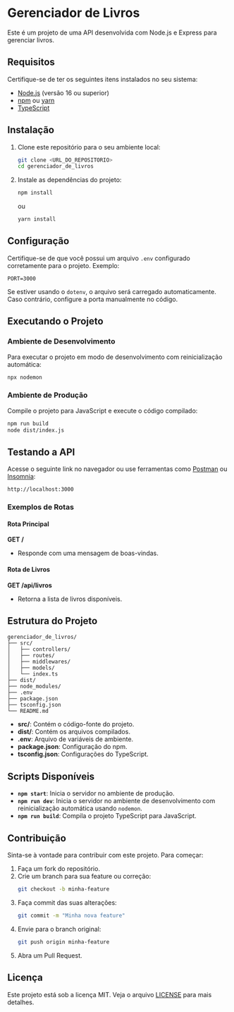 # Gerenciador de Livros

Este é um projeto de uma API desenvolvida com Node.js e Express para gerenciar livros.

## Requisitos

Certifique-se de ter os seguintes itens instalados no seu sistema:

- [Node.js](https://nodejs.org/) (versão 16 ou superior)
- [npm](https://www.npmjs.com/) ou [yarn](https://yarnpkg.com/)
- [TypeScript](https://www.typescriptlang.org/)

## Instalação

1. Clone este repositório para o seu ambiente local:

   ```bash
   git clone <URL_DO_REPOSITORIO>
   cd gerenciador_de_livros
   ```

2. Instale as dependências do projeto:

   ```bash
   npm install
   ```
   ou
   ```bash
   yarn install
   ```

## Configuração

Certifique-se de que você possui um arquivo `.env` configurado corretamente para o projeto. Exemplo:

```env
PORT=3000
```

Se estiver usando o `dotenv`, o arquivo será carregado automaticamente. Caso contrário, configure a porta manualmente no código.

## Executando o Projeto

### Ambiente de Desenvolvimento

Para executar o projeto em modo de desenvolvimento com reinicialização automática:

```bash
npx nodemon
```

### Ambiente de Produção

Compile o projeto para JavaScript e execute o código compilado:

```bash
npm run build
node dist/index.js
```

## Testando a API

Acesse o seguinte link no navegador ou use ferramentas como [Postman](https://www.postman.com/) ou [Insomnia](https://insomnia.rest/):

```
http://localhost:3000
```

### Exemplos de Rotas

#### Rota Principal
**GET /**
- Responde com uma mensagem de boas-vindas.

#### Rota de Livros
**GET /api/livros**
- Retorna a lista de livros disponíveis.

## Estrutura do Projeto

```
gerenciador_de_livros/
├── src/
│   ├── controllers/
│   ├── routes/
│   ├── middlewares/
│   ├── models/
│   └── index.ts
├── dist/
├── node_modules/
├── .env
├── package.json
├── tsconfig.json
└── README.md
```

- **src/**: Contém o código-fonte do projeto.
- **dist/**: Contém os arquivos compilados.
- **.env**: Arquivo de variáveis de ambiente.
- **package.json**: Configuração do npm.
- **tsconfig.json**: Configurações do TypeScript.

## Scripts Disponíveis

- **`npm start`**: Inicia o servidor no ambiente de produção.
- **`npm run dev`**: Inicia o servidor no ambiente de desenvolvimento com reinicialização automática usando `nodemon`.
- **`npm run build`**: Compila o projeto TypeScript para JavaScript.

## Contribuição

Sinta-se à vontade para contribuir com este projeto. Para começar:

1. Faça um fork do repositório.
2. Crie um branch para sua feature ou correção:
   ```bash
   git checkout -b minha-feature
   ```
3. Faça commit das suas alterações:
   ```bash
   git commit -m "Minha nova feature"
   ```
4. Envie para o branch original:
   ```bash
   git push origin minha-feature
   ```
5. Abra um Pull Request.

## Licença

Este projeto está sob a licença MIT. Veja o arquivo [LICENSE](LICENSE) para mais detalhes.
